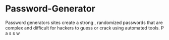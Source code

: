 # Password-Generator
Password generators sites create a strong , randomized passwords that are complex and difficult for hackers
to guess or crack using automated tools.
P
a
s
s
w
